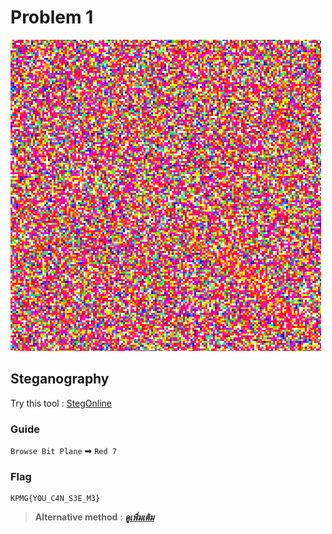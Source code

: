 # Problem 1

![problem](problem1.png)

## Steganography
Try this tool : [StegOnline](https://stegonline.georgeom.net/upload)

### Guide
`Browse Bit Plane` ➡ `Red 7`

### Flag
```
KPMG{Y0U_C4N_S3E_M3}
```

> **Alternative method** : [***ดูเพิ่มเติม***](https://medium.com/@PlyNatwara/problem-writeups-kpmg-cyber-security-challenge-2021-bfa8a29fd85d)
